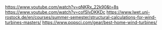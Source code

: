 https://www.youtube.com/watch?v=qNKRx_22k90&t=8s
https://www.youtube.com/watch?v=cofSIvDKKDc
https://www.lwet.uni-rostock.de/en/courses/summer-semester/structural-calculations-for-wind-turbines-masters/
https://www.popsci.com/gear/best-home-wind-turbines/